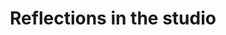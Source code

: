 ---
title: "Reflections in the studio"
layout: picture
picture: "/assets/camera-roll/2015/2015-09-10-reflections-in-the-studio/20150910_204525884_iOS.jpg"
thumbnail: "/assets/camera-roll/2015/2015-09-10-reflections-in-the-studio/20150910_204525884_iOS-smaller.jpg"
related:
  - One-point perspective - Wikipedia
caption: "This looks like a hallway but it is an illusion. Half of the picture is a glass wall that reflects the other side."
license: Public Domain
tags:
  - Microsoft Campus
  - Photograph
  - Public Domain
  - Reflection
  - Studio A
  - Window
---